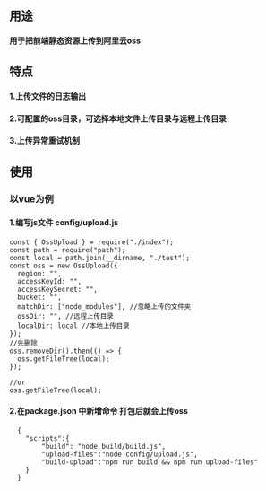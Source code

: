 ## 用途
#### 用于把前端静态资源上传到阿里云oss
## 特点

#### 1.上传文件的日志输出

#### 2.可配置的oss目录，可选择本地文件上传目录与远程上传目录

#### 3.上传异常重试机制

## 使用

### 以vue为例

#### 1.编写js文件 config/upload.js
```
const { OssUpload } = require("./index");
const path = require("path");
const local = path.join(__dirname, "./test");
const oss = new OssUpload({
  region: "",
  accessKeyId: "",
  accessKeySecret: "",
  bucket: "",
  matchDir: ["node_modules"], //忽略上传的文件夹
  ossDir: "", //远程上传目录
  localDir: local //本地上传目录
});
//先删除
oss.removeDir().then(() => {
  oss.getFileTree(local);
});

//or
oss.getFileTree(local);

```
#### 2.在package.json 中新增命令 打包后就会上传oss
```
  {
    "scripts":{
        "build": "node build/build.js",
        "upload-files":"node config/upload.js",
        "build-upload":"npm run build && npm run upload-files"
    }
  }
```

